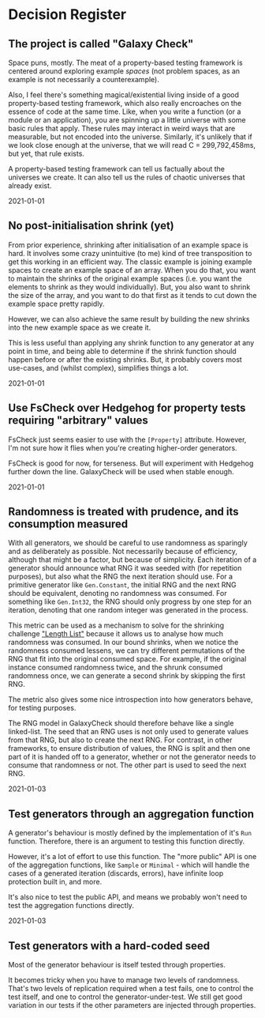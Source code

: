 # Decision Register

## The project is called "Galaxy Check"

Space puns, mostly. The meat of a property-based testing framework is centered around exploring example _spaces_ (not problem spaces, as an example is not necessarily a counterexample).

Also, I feel there's something magical/existential living inside of a good property-based testing framework, which also really encroaches on the essence of code at the same time. Like, when you write a function (or a module or an application), you are spinning up a little universe with some basic rules that apply. These rules may interact in weird ways that are measurable, but not encoded into the universe. Similarly, it's unlikely that if we look close enough at the universe, that we will read C = 299,792,458ms, but yet, that rule exists.

A property-based testing framework can tell us factually about the universes we create. It can also tell us the rules of chaotic universes that already exist.

2021-01-01

## No post-initialisation shrink (yet)

From prior experience, shrinking after initialisation of an example space is hard. It involves some crazy unintuitive (to me) kind of tree transposition to get this working in an efficient way. The classic example is joining example spaces to create an example space of an array. When you do that, you want to maintain the shrinks of the original example spaces (i.e. you want the elements to shrink as they would individually). But, you also want to shrink the size of the array, and you want to do that first as it tends to cut down the example space pretty rapidly.

However, we can also achieve the same result by building the new shrinks into the new example space as we create it.

This is less useful than applying any shrink function to any generator at any point in time, and being able to determine if the shrink function should happen before or after the existing shrinks. But, it probably covers most use-cases, and (whilst complex), simplifies things a lot.

2021-01-01

## Use FsCheck over Hedgehog for property tests requiring "arbitrary" values

FsCheck just seems easier to use with the `[Property]` attribute. However, I'm not sure how it flies when you're creating higher-order generators.

FsCheck is good for now, for terseness. But will experiment with Hedgehog further down the line. GalaxyCheck will be used when stable enough.

2021-01-01

## Randomness is treated with prudence, and its consumption measured

With all generators, we should be careful to use randomness as sparingly and as deliberately as possible. Not necessarily because of efficiency, although that might be a factor, but because of simplicity. Each iteration of a generator should announce what RNG it was seeded with (for repetition purposes), but also what the RNG the next iteration should use. For a primitive generator like `Gen.Constant`, the initial RNG and the next RNG should be equivalent, denoting no randomness was consumed. For something like `Gen.Int32`, the RNG should only progress by one step for an iteration, denoting that one random integer was generated in the process.

This metric can be used as a mechanism to solve for the shrinking challenge ["Length List"](https://github.com/jlink/shrinking-challenge/blob/main/challenges/lengthlist.md) because it allows us to analyse how much randomness was consumed. In our bound shrinks, when we notice the randomness consumed lessens, we can try different permutations of the RNG that fit into the original consumed space. For example, if the original instance consumed randomness twice, and the shrunk consumed randomness once, we can generate a second shrink by skipping the first RNG.

The metric also gives some nice introspection into how generators behave, for testing purposes.

The RNG model in GalaxyCheck should therefore behave like a single linked-list. The seed that an RNG uses is not only used to generate values from that RNG, but also to create the next RNG. For contrast, in other frameworks, to ensure distribution of values, the RNG is split and then one part of it is handed off to a generator, whether or not the generator needs to consume that randomness or not. The other part is used to seed the next RNG.

2021-01-03

## Test generators through an aggregation function

A generator's behaviour is mostly defined by the implementation of it's `Run` function. Therefore, there is an argument to testing this function directly.

However, it's a lot of effort to use this function. The "more public" API is one of the aggregation functions, like `Sample` or `Minimal` - which will handle the cases of a generated iteration (discards, errors), have infinite loop protection built in, and more.

It's also nice to test the public API, and means we probably won't need to test the aggregation functions directly.

2021-01-03

## Test generators with a hard-coded seed

Most of the generator behaviour is itself tested through properties.

It becomes tricky when you have to manage two levels of randomness. That's two levels of replication required when a test fails, one to control the test itself, and one to control the generator-under-test. We still get good variation in our tests if the other parameters are injected through properties.